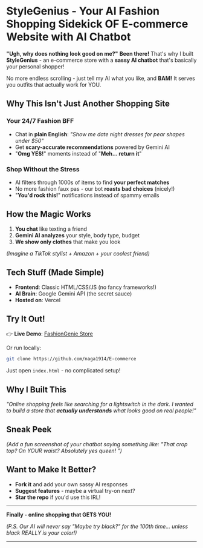  #  **StyleGenius - Your AI Fashion Shopping Sidekick OF E-commerce Website with AI Chatbot**  
 

**"Ugh, why does nothing look good on me?"** 
**Been there!** That's why I built **StyleGenius** - an e-commerce store with a **sassy AI chatbot** that's basically your personal shopper!  

No more endless scrolling - just tell my AI what you like, and **BAM!**  It serves you  outfits that actually work for YOU.  

##  **Why This Isn't Just Another Shopping Site**  

###  **Your 24/7 Fashion BFF**  
- Chat in **plain English**: *"Show me date night dresses for pear shapes under $50"* 
- Get **scary-accurate recommendations** powered by Gemini AI  
- "**Omg YES!**" moments instead of "**Meh... return it**"  

###  **Shop Without the Stress**  
- AI filters through 1000s of items to find **your perfect matches**  
- No more fashion faux pas - our bot **roasts bad choices** (nicely!)  
- "**You'd rock this!**" notifications instead of spammy emails  

##  **How the Magic Works**  
1. **You chat** like texting a friend  
2. **Gemini AI analyzes** your style, body type, budget  
3. **We show only clothes** that make you look  

*(Imagine a TikTok stylist + Amazon + your coolest friend)*  

##  **Tech Stuff (Made Simple)**  
- **Frontend**: Classic HTML/CSS/JS (no fancy frameworks!)  
- **AI Brain**: Google Gemini API (the secret sauce)  
- **Hosted on**: Vercel

##  **Try It Out!**  
 👉 **Live Demo**: [FashionGenie Store](https://e-commerce-with-ai-fashion-chatbot.vercel.app/index.html)

Or run locally:  
```bash
git clone https://github.com/naga1914/E-commerce
```
Just open `index.html` - no complicated setup!  

## **Why I Built This**  
*"Online shopping feels like searching for a lightswitch in the dark. I wanted to build a store that **actually understands** what looks good on real people!"*  

##  **Sneak Peek**  
*(Add a fun screenshot of your chatbot saying something like: "That crop top? On YOUR waist? Absolutely yes queen! ")*  

##  **Want to Make It Better?**  
- **Fork it** and add your own sassy AI responses  
- **Suggest features** - maybe a virtual try-on next?  
- **Star the repo** if you'd use this IRL!  

---  
**Finally - online shopping that GETS YOU!**   

*(P.S. Our AI will never say "Maybe try black?" for the 100th time... unless black REALLY is your color!)*  

---  

